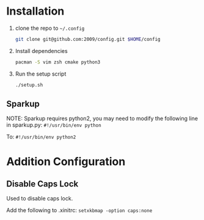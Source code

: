 # Installation #

1. clone the repo to `~/.config`

    ```sh
    git clone git@github.com:2009/config.git $HOME/config
    ```

1. Install dependencies

    ```sh
    pacman -S vim zsh cmake python3
    ```

1. Run the setup script

    ```sh
    ./setup.sh 
    ```

## Sparkup

NOTE: Sparkup requires python2, you may need to modify the following line in sparkup.py:
    `#!/usr/bin/env python`
    
To:
    `#!/usr/bin/env python2`

# Addition Configuration #

## Disable Caps Lock ##

Used to disable caps lock.

Add the following to .xinitrc:
    `setxkbmap -option caps:none`
